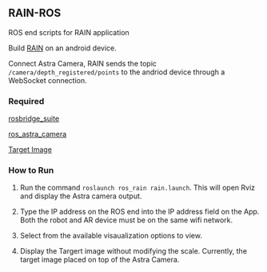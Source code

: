 ## RAIN-ROS
ROS end scripts for RAIN application

Build [RAIN](https://github.com/DreVinciBot/RAIN-AR_vision_calibration) on an android device.

Connect Astra Camera, RAIN sends the topic `/camera/depth_registered/points` to the andriod device through a WebSocket connection.

### Required
[rosbridge_suite](https://github.com/RobotWebTools/rosbridge_suite)

[ros_astra_camera](https://github.com/orbbec/ros_astra_camera)

[Target Image](https://github.com/DreVinciBot/RAIN-AR_vision_calibration/blob/master/RAIN/Assets/Editor/Vuforia/ImageTargetTextures/RAIN/RainTargetImage_scaled.jpg)

### How to Run
1. Run the command `roslaunch ros_rain rain.launch`. This will open Rviz and display the Astra camera output.

2. Type the IP address on the ROS end into the IP address field on the App. Both the robot and AR device must be on the same wifi network.

3. Select from the available visaualization options to view. 

4. Display the Targert image without modifying the scale. Currently, the target image placed on top of the Astra Camera.









